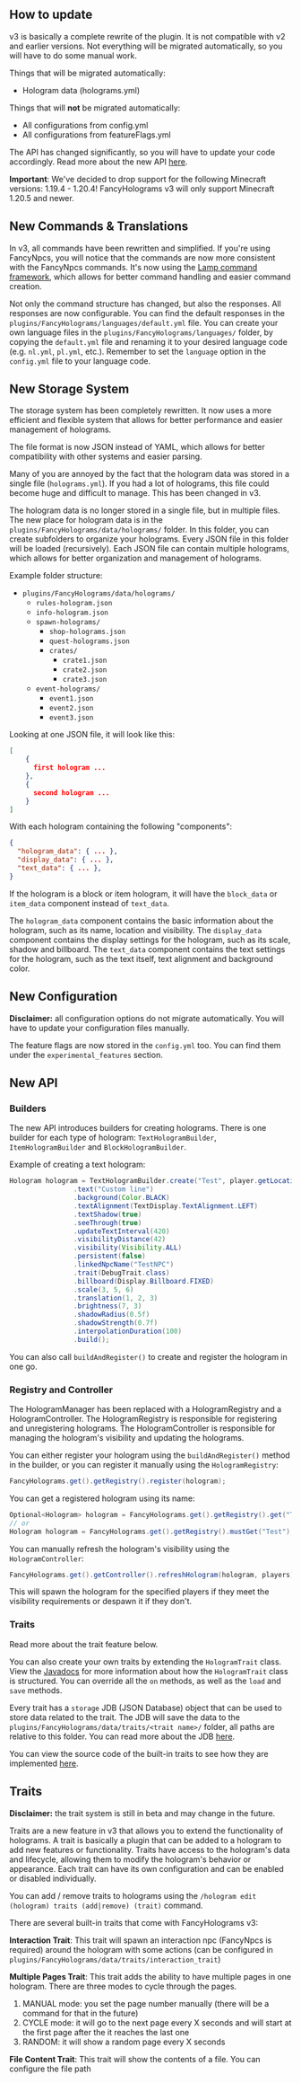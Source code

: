 ## How to update

v3 is basically a complete rewrite of the plugin. 
It is not compatible with v2 and earlier versions.
Not everything will be migrated automatically, so you will have to do some manual work.

Things that will be migrated automatically:
- Hologram data (holograms.yml)

Things that will **not** be migrated automatically:
- All configurations from config.yml
- All configurations from featureFlags.yml

The API has changed significantly, so you will have to update your code accordingly.
Read more about the new API [here](#new-api).

**Important**: We've decided to drop support for the following Minecraft versions: 1.19.4 - 1.20.4! FancyHolograms v3 will only support Minecraft 1.20.5 and newer.

## New Commands & Translations

In v3, all commands have been rewritten and simplified.
If you're using FancyNpcs, you will notice that the commands are now more consistent with the FancyNpcs commands.
It's now using the [Lamp command framework](https://github.com/Revxrsal/Lamp), which allows for better command handling and easier command creation.

Not only the command structure has changed, but also the responses.
All responses are now configurable. You can find the default responses in the `plugins/FancyHolograms/languages/default.yml` file.
You can create your own language files in the `plugins/FancyHolograms/languages/` folder, by copying the `default.yml` file and renaming it to your desired language code (e.g. `nl.yml`, `pl.yml`, etc.).
Remember to set the `language` option in the `config.yml` file to your language code.

## New Storage System

The storage system has been completely rewritten.
It now uses a more efficient and flexible system that allows for better performance and easier management of holograms.

The file format is now JSON instead of YAML, which allows for better compatibility with other systems and easier parsing.

Many of you are annoyed by the fact that the hologram data was stored in a single file (`holograms.yml`).
If you had a lot of holograms, this file could become huge and difficult to manage.
This has been changed in v3.

The hologram data is no longer stored in a single file, but in multiple files.
The new place for hologram data is in the `plugins/FancyHolograms/data/holograms/` folder.
In this folder, you can create subfolders to organize your holograms.
Every JSON file in this folder will be loaded (recursively).
Each JSON file can contain multiple holograms, which allows for better organization and management of holograms.

Example folder structure:

- `plugins/FancyHolograms/data/holograms/`
  - `rules-hologram.json`
  - `info-hologram.json`
  - `spawn-holograms/`
    - `shop-holograms.json`
    - `quest-holograms.json`
    - `crates/`
      - `crate1.json`
      - `crate2.json`
      - `crate3.json`
  - `event-holograms/`
    - `event1.json`
    - `event2.json`
    - `event3.json`

Looking at one JSON file, it will look like this:

```json
[
    {
      first hologram ...
    },
    {
      second hologram ...
    }
]
```

With each hologram containing the following "components":

```json
{
  "hologram_data": { ... },
  "display_data": { ... },
  "text_data": { ... },
}
```

If the hologram is a block or item hologram, it will have the `block_data` or `item_data` component instead of `text_data`.

The `hologram_data` component contains the basic information about the hologram, such as its name, location and visibility.
The `display_data` component contains the display settings for the hologram, such as its scale, shadow and billboard.
The `text_data` component contains the text settings for the hologram, such as the text itself, text alignment and background color.

## New Configuration

**Disclaimer:** all configuration options do not migrate automatically. You will have to update your configuration files manually.

The feature flags are now stored in the `config.yml` too. You can find them under the `experimental_features` section.

## New API

### Builders

The new API introduces builders for creating holograms.
There is one builder for each type of hologram: `TextHologramBuilder`, `ItemHologramBuilder` and `BlockHologramBuilder`.

Example of creating a text hologram:

```java
Hologram hologram = TextHologramBuilder.create("Test", player.getLocation())
                .text("Custom line")
                .background(Color.BLACK)
                .textAlignment(TextDisplay.TextAlignment.LEFT)
                .textShadow(true)
                .seeThrough(true)
                .updateTextInterval(420)
                .visibilityDistance(42)
                .visibility(Visibility.ALL)
                .persistent(false)
                .linkedNpcName("TestNPC")
                .trait(DebugTrait.class)
                .billboard(Display.Billboard.FIXED)
                .scale(3, 5, 6)
                .translation(1, 2, 3)
                .brightness(7, 3)
                .shadowRadius(0.5f)
                .shadowStrength(0.7f)
                .interpolationDuration(100)
                .build();
```

You can also call `buildAndRegister()` to create and register the hologram in one go.

### Registry and Controller

The HologramManager has been replaced with a HologramRegistry and a HologramController.
The HologramRegistry is responsible for registering and unregistering holograms.
The HologramController is responsible for managing the hologram's visibility and updating the holograms.

You can either register your hologram using the `buildAndRegister()` method in the builder, or you can register it manually using the `HologramRegistry`:

```java
FancyHolograms.get().getRegistry().register(hologram);
```

You can get a registered hologram using its name:

```java
Optional<Hologram> hologram = FancyHolograms.get().getRegistry().get("Test");
// or
Hologram hologram = FancyHolograms.get().getRegistry().mustGet("Test");
```

You can manually refresh the hologram's visibility using the `HologramController`:

```java
FancyHolograms.get().getController().refreshHologram(hologram, players);
```

This will spawn the hologram for the specified players if they meet the visibility requirements or despawn it if they don't.

### Traits

Read more about the trait feature below.

You can also create your own traits by extending the `HologramTrait` class.
View the [Javadocs]() for more information about how the `HologramTrait` class is structured.
You can override all the `on` methods, as well as the `load` and `save` methods.

Every trait has a `storage` JDB (JSON Database) object that can be used to store data related to the trait.
The JDB will save the data to the `plugins/FancyHolograms/data/traits/<trait name>/` folder, all paths are relative to this folder.
You can read more about the JDB [here]().

You can view the source code of the built-in traits to see how they are implemented [here](https://github.com/FancyInnovations/FancyPlugins/tree/main/plugins/fancyholograms/src/main/java/com/fancyinnovations/fancyholograms/trait/builtin).

## Traits

**Disclaimer:** the trait system is still in beta and may change in the future.

Traits are a new feature in v3 that allows you to extend the functionality of holograms.
A trait is basically a plugin that can be added to a hologram to add new features or functionality.
Traits have access to the hologram's data and lifecycle, allowing them to modify the hologram's behavior or appearance.
Each trait can have its own configuration and can be enabled or disabled individually.

You can add / remove traits to holograms using the `/hologram edit (hologram) traits (add|remove) (trait)` command.

There are several built-in traits that come with FancyHolograms v3:

**Interaction Trait**: This trait will spawn an interaction npc (FancyNpcs is required) around the hologram with some actions (can be configured in `plugins/FancyHolograms/data/traits/interaction_trait`)

**Multiple Pages Trait**: This trait adds the ability to have multiple pages in one hologram.  There are three modes to cycle through the pages.
1. MANUAL mode: you set the page number manually (there will be a command for that in the future)
2. CYCLE mode: it will go to the next page every X seconds and will start at the first page after the it reaches the last one
3. RANDOM: it will show a random page every X seconds

**File Content Trait**: This trait will show the contents of a file. You can configure the file path
